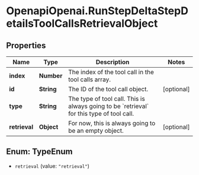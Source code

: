 # OpenapiOpenai.RunStepDeltaStepDetailsToolCallsRetrievalObject

## Properties

Name | Type | Description | Notes
------------ | ------------- | ------------- | -------------
**index** | **Number** | The index of the tool call in the tool calls array. | 
**id** | **String** | The ID of the tool call object. | [optional] 
**type** | **String** | The type of tool call. This is always going to be &#x60;retrieval&#x60; for this type of tool call. | 
**retrieval** | **Object** | For now, this is always going to be an empty object. | [optional] 



## Enum: TypeEnum


* `retrieval` (value: `"retrieval"`)




